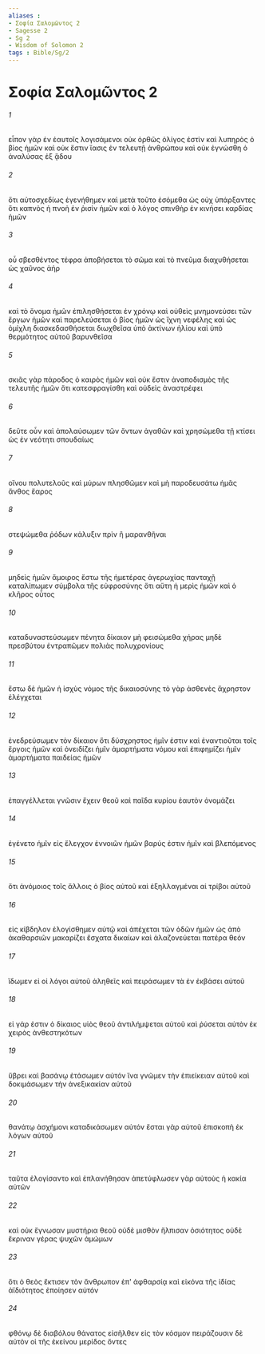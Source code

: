 ```yaml
---
aliases : 
- Σοφία Σαλoμῶντος 2
- Sagesse 2
- Sg 2
- Wisdom of Solomon 2
tags : Bible/Sg/2
---
```


# Σοφία Σαλoμῶντος 2

###### 1
εἶπον γὰρ ἐν ἑαυτοῖς λογισάμενοι οὐκ ὀρθῶς ὀλίγος ἐστὶν καὶ λυπηρὸς ὁ βίος ἡμῶν καὶ οὐκ ἔστιν ἴασις ἐν τελευτῇ ἀνθρώπου καὶ οὐκ ἐγνώσθη ὁ ἀναλύσας ἐξ ᾅδου
###### 2
ὅτι αὐτοσχεδίως ἐγενήθημεν καὶ μετὰ τοῦτο ἐσόμεθα ὡς οὐχ ὑπάρξαντες ὅτι καπνὸς ἡ πνοὴ ἐν ῥισὶν ἡμῶν καὶ ὁ λόγος σπινθὴρ ἐν κινήσει καρδίας ἡμῶν
###### 3
οὗ σβεσθέντος τέφρα ἀποβήσεται τὸ σῶμα καὶ τὸ πνεῦμα διαχυθήσεται ὡς χαῦνος ἀήρ
###### 4
καὶ τὸ ὄνομα ἡμῶν ἐπιλησθήσεται ἐν χρόνῳ καὶ οὐθεὶς μνημονεύσει τῶν ἔργων ἡμῶν καὶ παρελεύσεται ὁ βίος ἡμῶν ὡς ἴχνη νεφέλης καὶ ὡς ὁμίχλη διασκεδασθήσεται διωχθεῖσα ὑπὸ ἀκτίνων ἡλίου καὶ ὑπὸ θερμότητος αὐτοῦ βαρυνθεῖσα
###### 5
σκιᾶς γὰρ πάροδος ὁ καιρὸς ἡμῶν καὶ οὐκ ἔστιν ἀναποδισμὸς τῆς τελευτῆς ἡμῶν ὅτι κατεσφραγίσθη καὶ οὐδεὶς ἀναστρέφει
###### 6
δεῦτε οὖν καὶ ἀπολαύσωμεν τῶν ὄντων ἀγαθῶν καὶ χρησώμεθα τῇ κτίσει ὡς ἐν νεότητι σπουδαίως
###### 7
οἴνου πολυτελοῦς καὶ μύρων πλησθῶμεν καὶ μὴ παροδευσάτω ἡμᾶς ἄνθος ἔαρος
###### 8
στεψώμεθα ῥόδων κάλυξιν πρὶν ἢ μαρανθῆναι
###### 9
μηδεὶς ἡμῶν ἄμοιρος ἔστω τῆς ἡμετέρας ἀγερωχίας πανταχῇ καταλίπωμεν σύμβολα τῆς εὐφροσύνης ὅτι αὕτη ἡ μερὶς ἡμῶν καὶ ὁ κλῆρος οὗτος
###### 10
καταδυναστεύσωμεν πένητα δίκαιον μὴ φεισώμεθα χήρας μηδὲ πρεσβύτου ἐντραπῶμεν πολιὰς πολυχρονίους
###### 11
ἔστω δὲ ἡμῶν ἡ ἰσχὺς νόμος τῆς δικαιοσύνης τὸ γὰρ ἀσθενὲς ἄχρηστον ἐλέγχεται
###### 12
ἐνεδρεύσωμεν τὸν δίκαιον ὅτι δύσχρηστος ἡμῖν ἐστιν καὶ ἐναντιοῦται τοῖς ἔργοις ἡμῶν καὶ ὀνειδίζει ἡμῖν ἁμαρτήματα νόμου καὶ ἐπιφημίζει ἡμῖν ἁμαρτήματα παιδείας ἡμῶν
###### 13
ἐπαγγέλλεται γνῶσιν ἔχειν θεοῦ καὶ παῖδα κυρίου ἑαυτὸν ὀνομάζει
###### 14
ἐγένετο ἡμῖν εἰς ἔλεγχον ἐννοιῶν ἡμῶν βαρύς ἐστιν ἡμῖν καὶ βλεπόμενος
###### 15
ὅτι ἀνόμοιος τοῖς ἄλλοις ὁ βίος αὐτοῦ καὶ ἐξηλλαγμέναι αἱ τρίβοι αὐτοῦ
###### 16
εἰς κίβδηλον ἐλογίσθημεν αὐτῷ καὶ ἀπέχεται τῶν ὁδῶν ἡμῶν ὡς ἀπὸ ἀκαθαρσιῶν μακαρίζει ἔσχατα δικαίων καὶ ἀλαζονεύεται πατέρα θεόν
###### 17
ἴδωμεν εἰ οἱ λόγοι αὐτοῦ ἀληθεῖς καὶ πειράσωμεν τὰ ἐν ἐκβάσει αὐτοῦ
###### 18
εἰ γάρ ἐστιν ὁ δίκαιος υἱὸς θεοῦ ἀντιλήμψεται αὐτοῦ καὶ ῥύσεται αὐτὸν ἐκ χειρὸς ἀνθεστηκότων
###### 19
ὕβρει καὶ βασάνῳ ἐτάσωμεν αὐτόν ἵνα γνῶμεν τὴν ἐπιείκειαν αὐτοῦ καὶ δοκιμάσωμεν τὴν ἀνεξικακίαν αὐτοῦ
###### 20
θανάτῳ ἀσχήμονι καταδικάσωμεν αὐτόν ἔσται γὰρ αὐτοῦ ἐπισκοπὴ ἐκ λόγων αὐτοῦ
###### 21
ταῦτα ἐλογίσαντο καὶ ἐπλανήθησαν ἀπετύφλωσεν γὰρ αὐτοὺς ἡ κακία αὐτῶν
###### 22
καὶ οὐκ ἔγνωσαν μυστήρια θεοῦ οὐδὲ μισθὸν ἤλπισαν ὁσιότητος οὐδὲ ἔκριναν γέρας ψυχῶν ἀμώμων
###### 23
ὅτι ὁ θεὸς ἔκτισεν τὸν ἄνθρωπον ἐπ' ἀφθαρσίᾳ καὶ εἰκόνα τῆς ἰδίας ἀϊδιότητος ἐποίησεν αὐτόν
###### 24
φθόνῳ δὲ διαβόλου θάνατος εἰσῆλθεν εἰς τὸν κόσμον πειράζουσιν δὲ αὐτὸν οἱ τῆς ἐκείνου μερίδος ὄντες
